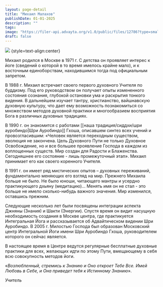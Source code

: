 ```yaml
---
layout: page-detail
title: "Михаил Малахов"
publishDate: 01-01-2025
description: ""
tags:
image: "https://filer-api.advayta.org/v1.0/public/files/12786?type=small"
draft: false
---
```

[![](https://filer-api.advayta.org/v1.0/public/files/53770?size=medium)](https://filer-api.advayta.org/v1.0/public/files/53777?size=medium) {style=text-align:center}

Михаил родился в Москве в 1971 г. С детства он проявляет интерес к йоге (сведений о которой в то время имелось крайне мало), и к восточным единоборствам, находившимся тогда под официальным запретом.

В 1988 г. Михаил встречает своего первого духовного Учителя по буддизму. Под его руководством он получает опыты измененного состояния сознания, глубокой остановки ума и раскрытия тонкого видения. В дальнейшем изучает тантру, христианство, вайшнавскую духовную культуру, что дает ему возможность познакомиться со множеством методов духовной практики и многообразием восприятия Бога в различных духовных традициях.

В 1990 г. он знакомится с работами [[наша традиция/сиддхи/шри ауробиндо|Шри Ауробиндо]] Гхоша, описавшем синтез всех учений и провозгласившим: «Человек является переходным существом, эволюция не закончена. Цель Духовного Пути не только Духовное Освобождение, но и все большее проявление Господа в каждом из воплощенных существ. Мир создан для Радости и Блаженства. Сегодняшнее его состояние - лишь промежуточный этап». Михаил принимает его как своего коренного Учителя.

В 1991 г. он имеет ряд мистических опытов – духовных переживаний, фундаментально меняющих его взгляд на мир. Прежнего Михаила больше не было. Не было юноши, читающего мантры и усердно практикующего дхьяну (медитацию)... Менять имя он не стал - это больше не имело сколько-нибудь важного значения. Мир изменился, оставшись прежним.

Следующие несколько лет были посвящены интеграции аспекта Джняны (Знания) и Шакти (Энергии). Спустя время он видит насущную необходимость создания в Москве центра, где практикуется Интегральная Йога и рассказывается об Адвайтическом видении Шри Ауробиндо. В 2005 г. Милостью Господа был образован Московский центр Интегральной Йоги имени Шри Ауробиндо Гхоша, руководителем которого он сейчас является.

В настоящее время в Центре ведутся регулярные бесплатные духовные практики для всех, желающих идти по этому Пути, вмещающему в себя всю совокупность методов йоги.

«_Возлюбленный, стремись к Знанию и Оно откроет Тебе Все._ _Имей Любовь в Себе, и Она приведет тебя к Истинному Знанию_».  

_Учитель_
  
  
